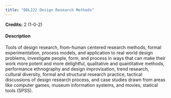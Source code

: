 ```yaml
---
title: "DDL222 Design Research Methods"
---
```

**Credits:** 2 (1-0-2)

#### Description
Tools of design research, from-human centered research methods, formal experimentation, process models, and application to real world design problems, investigate people, form, and process in ways that can make their work more potent and more delightful, qualitative and quantitative methods, performance ethnography and design improvisation, trend research, cultural diversity, formal and structural research practice, tactical discussions of design research process, and case studies drawn from areas like computer games, museum information systems, and movies, statical tools (SPSS).